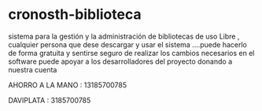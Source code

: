 # cronosth-biblioteca
sistema  para la gestión y la  administración de bibliotecas  de  uso  Libre , cualquier persona  que dese  descargar y usar  el sistema ....puede hacerlo de forma gratuita  y sentirse seguro de realizar los cambios necesarios en  el  software   puede  apoyar  a los desarrolladores  del proyecto   donando a  nuestra  cuenta  

AHORRO A LA MANO  :   13185700785

DAVIPLATA  :  3185700785
